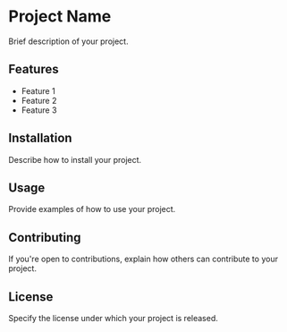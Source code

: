 # Project Name

Brief description of your project.

## Features

- Feature 1
- Feature 2
- Feature 3

## Installation

Describe how to install your project.

## Usage

Provide examples of how to use your project.

## Contributing

If you're open to contributions, explain how others can contribute to your project.

## License

Specify the license under which your project is released.
